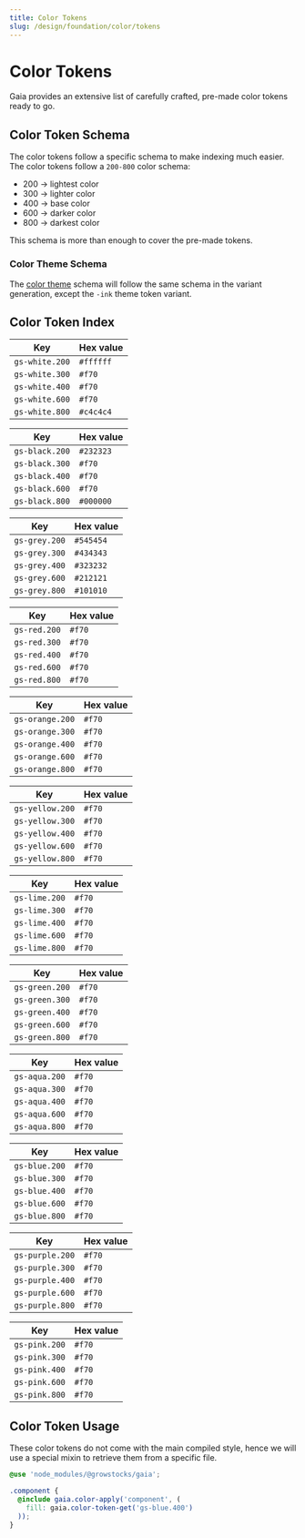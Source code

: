 ```yaml
---
title: Color Tokens
slug: /design/foundation/color/tokens
---
```

# Color Tokens
Gaia provides an extensive list of carefully crafted, pre-made color tokens ready to go.

## Color Token Schema
The color tokens follow a specific schema to make indexing much easier. The color tokens follow a `200-800` color schema:

- 200 → lightest color
- 300 → lighter color
- 400 → base color
- 600 → darker color
- 800 → darkest color

This schema is more than enough to cover the pre-made tokens.

### Color Theme Schema
The [color theme](../theme.md) schema will follow the same schema in the variant generation, except the `-ink` theme token variant.

## Color Token Index
| Key            | Hex value |
|----------------|-----------|
| `gs-white.200` | `#ffffff` |
| `gs-white.300` | `#f70`    |
| `gs-white.400` | `#f70`    |
| `gs-white.600` | `#f70`    |
| `gs-white.800` | `#c4c4c4` |

| Key            | Hex value |
|----------------|-----------|
| `gs-black.200` | `#232323` |
| `gs-black.300` | `#f70`    |
| `gs-black.400` | `#f70`    |
| `gs-black.600` | `#f70`    |
| `gs-black.800` | `#000000` |

| Key           | Hex value |
|---------------|-----------|
| `gs-grey.200` | `#545454` |
| `gs-grey.300` | `#434343` |
| `gs-grey.400` | `#323232` |
| `gs-grey.600` | `#212121` |
| `gs-grey.800` | `#101010` |

| Key          | Hex value |
|--------------|-----------|
| `gs-red.200` | `#f70`    |
| `gs-red.300` | `#f70`    |
| `gs-red.400` | `#f70`    |
| `gs-red.600` | `#f70`    |
| `gs-red.800` | `#f70`    |

| Key             | Hex value |
|-----------------|-----------|
| `gs-orange.200` | `#f70`    |
| `gs-orange.300` | `#f70`    |
| `gs-orange.400` | `#f70`    |
| `gs-orange.600` | `#f70`    |
| `gs-orange.800` | `#f70`    |

| Key             | Hex value |
|-----------------|-----------|
| `gs-yellow.200` | `#f70`    |
| `gs-yellow.300` | `#f70`    |
| `gs-yellow.400` | `#f70`    |
| `gs-yellow.600` | `#f70`    |
| `gs-yellow.800` | `#f70`    |

| Key           | Hex value |
|---------------|-----------|
| `gs-lime.200` | `#f70`    |
| `gs-lime.300` | `#f70`    |
| `gs-lime.400` | `#f70`    |
| `gs-lime.600` | `#f70`    |
| `gs-lime.800` | `#f70`    |

| Key            | Hex value |
|----------------|-----------|
| `gs-green.200` | `#f70`    |
| `gs-green.300` | `#f70`    |
| `gs-green.400` | `#f70`    |
| `gs-green.600` | `#f70`    |
| `gs-green.800` | `#f70`    |

| Key           | Hex value |
|---------------|-----------|
| `gs-aqua.200` | `#f70`    |
| `gs-aqua.300` | `#f70`    |
| `gs-aqua.400` | `#f70`    |
| `gs-aqua.600` | `#f70`    |
| `gs-aqua.800` | `#f70`    |

| Key           | Hex value |
|---------------|-----------|
| `gs-blue.200` | `#f70`    |
| `gs-blue.300` | `#f70`    |
| `gs-blue.400` | `#f70`    |
| `gs-blue.600` | `#f70`    |
| `gs-blue.800` | `#f70`    |

| Key             | Hex value |
|-----------------|-----------|
| `gs-purple.200` | `#f70`    |
| `gs-purple.300` | `#f70`    |
| `gs-purple.400` | `#f70`    |
| `gs-purple.600` | `#f70`    |
| `gs-purple.800` | `#f70`    |

| Key           | Hex value |
|---------------|-----------|
| `gs-pink.200` | `#f70`    |
| `gs-pink.300` | `#f70`    |
| `gs-pink.400` | `#f70`    |
| `gs-pink.600` | `#f70`    |
| `gs-pink.800` | `#f70`    |

## Color Token Usage
These color tokens do not come with the main compiled style, hence we will use a special mixin to retrieve them from a specific file.

```scss
@use 'node_modules/@growstocks/gaia';

.component {
  @include gaia.color-apply('component', (
    fill: gaia.color-token-get('gs-blue.400')
  ));
}
```